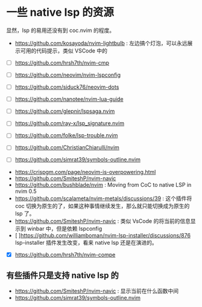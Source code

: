 # 一些 native lsp 的资源

显然，lsp 的易用还没有到 coc.nvim 的程度。

- https://github.com/kosayoda/nvim-lightbulb : 左边搞个灯泡，可以永远展示可用的代码提示，类似 VSCode 中的

- [ ] https://github.com/hrsh7th/nvim-cmp
- [ ] https://github.com/neovim/nvim-lspconfig
- [ ] https://github.com/siduck76/neovim-dots
- [ ] https://github.com/nanotee/nvim-lua-guide
- [ ] https://github.com/glepnir/lspsaga.nvim
- [ ] https://github.com/ray-x/lsp_signature.nvim
- [ ] https://github.com/folke/lsp-trouble.nvim
- [ ] https://github.com/ChristianChiarulli/nvim
- [ ] https://github.com/simrat39/symbols-outline.nvim


- https://crispgm.com/page/neovim-is-overpowering.html
- https://github.com/SmiteshP/nvim-navic
- https://github.com/bushblade/nvim : Moving from CoC to native LSP in nvim 0.5
- https://github.com/scalameta/nvim-metals/discussions/39 : 这个插件将 coc 切换为原生的了，如果这种事情继续发生，那么就只能切换成为原生的 lsp 了。
- https://github.com/SmiteshP/nvim-navic : 类似 VsCode 的将当前的信息显示到 winbar 中，但是依赖 lspconfig
- [ ]https://github.com/williamboman/nvim-lsp-installer/discussions/876 lsp-installer 插件发生改变，看来 native lsp 还是在演进的。


- [x] https://github.com/hrsh7th/nvim-compe

## 有些插件只是支持 native lsp 的
- https://github.com/SmiteshP/nvim-navic : 显示当前在什么函数中间
- https://github.com/simrat39/symbols-outline.nvim
